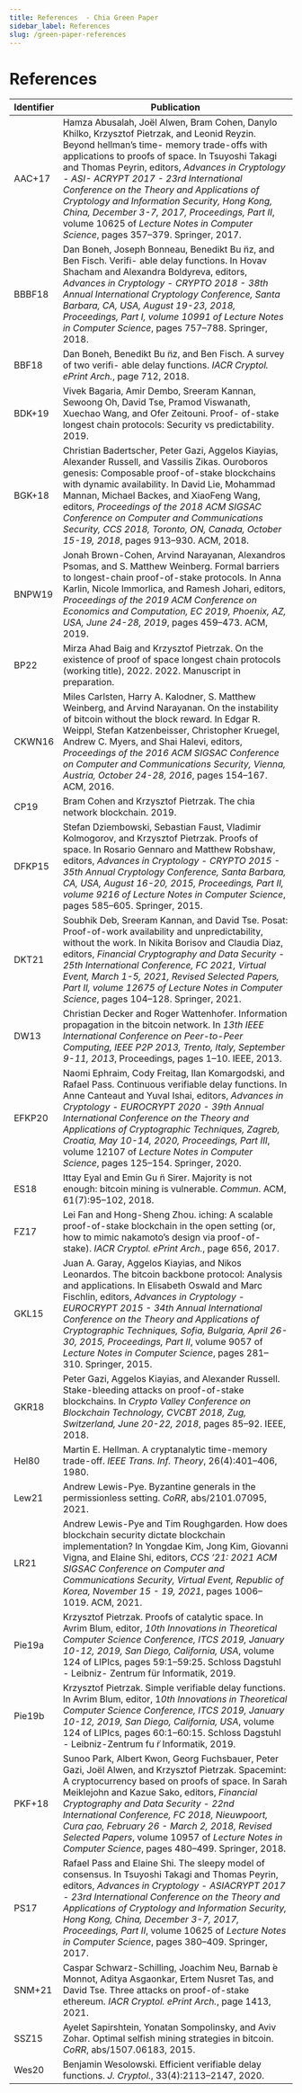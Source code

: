 ```yaml
---
title: References  - Chia Green Paper
sidebar_label: References
slug: /green-paper-references
---
```


#
# References

|Identifier|Publication                                                                                                                                                                                                                                                                                                                                                                                                                                         |
|----------|----------------------------------------------------------------------------------------------------------------------------------------------------------------------------------------------------------------------------------------------------------------------------------------------------------------------------------------------------------------------------------------------------------------------------------------------------|
|AAC+17    |Hamza Abusalah, Joël Alwen, Bram Cohen, Danylo Khilko, Krzysztof Pietrzak, and Leonid Reyzin. Beyond hellman’s time- memory trade-offs with applications to proofs of space. In Tsuyoshi Takagi and Thomas Peyrin, editors, *Advances in Cryptology - ASI- ACRYPT 2017 - 23rd International Conference on the Theory and Applications of Cryptology and Information Security, Hong Kong, China, December 3-7, 2017, Proceedings, Part II*, volume 10625 of *Lecture Notes in Computer Science*, pages 357–379. Springer, 2017.|
|BBBF18    |Dan Boneh, Joseph Bonneau, Benedikt Bu ̈nz, and Ben Fisch. Verifi- able delay functions. In Hovav Shacham and Alexandra Boldyreva, editors, *Advances in Cryptology - CRYPTO 2018 - 38th Annual International Cryptology Conference, Santa Barbara, CA, USA, August 19-23, 2018, Proceedings, Part I, volume 10991 of Lecture Notes in Computer Science*, pages 757–788. Springer, 2018.                                                              |
|BBF18     |Dan Boneh, Benedikt Bu ̈nz, and Ben Fisch. A survey of two verifi- able delay functions. *IACR Cryptol. ePrint Arch.*, page 712, 2018.                                                                                                                                                                                                                                                                                                                |
|BDK+19    |Vivek Bagaria, Amir Dembo, Sreeram Kannan, Sewoong Oh, David Tse, Pramod Viswanath, Xuechao Wang, and Ofer Zeitouni. Proof- of-stake longest chain protocols: Security vs predictability. 2019.                                                                                                                                                                                                                                                     |
|BGK+18    |Christian Badertscher, Peter Gazi, Aggelos Kiayias, Alexander Russell, and Vassilis Zikas. Ouroboros genesis: Composable proof-of-stake blockchains with dynamic availability. In David Lie, Mohammad Mannan, Michael Backes, and XiaoFeng Wang, editors, *Proceedings of the 2018 ACM SIGSAC Conference on Computer and Communications Security, CCS 2018, Toronto, ON, Canada, October 15-19, 2018*, pages 913–930. ACM, 2018.                      |
|BNPW19    |Jonah Brown-Cohen, Arvind Narayanan, Alexandros Psomas, and S. Matthew Weinberg. Formal barriers to longest-chain proof-of-stake protocols. In Anna Karlin, Nicole Immorlica, and Ramesh Johari, editors, *Proceedings of the 2019 ACM Conference on Economics and Computation, EC 2019, Phoenix, AZ, USA, June 24-28, 2019*, pages 459–473. ACM, 2019.                                                                                               |
|BP22      |Mirza Ahad Baig and Krzysztof Pietrzak. On the existence of proof of space longest chain protocols (working title), 2022. 2022. Manuscript in preparation.                                                                                                                                                                                                                                                                                          |
|CKWN16    |Miles Carlsten, Harry A. Kalodner, S. Matthew Weinberg, and Arvind Narayanan. On the instability of bitcoin without the block reward. In Edgar R. Weippl, Stefan Katzenbeisser, Christopher Kruegel, Andrew C. Myers, and Shai Halevi, editors, *Proceedings of the 2016 ACM SIGSAC Conference on Computer and Communications Security, Vienna, Austria, October 24-28, 2016*, pages 154–167. ACM, 2016.                                              |
|CP19      |Bram Cohen and Krzysztof Pietrzak. The chia network blockchain. 2019.                                                                                                                                                                                                                                                                                                                                                                               |
|DFKP15    |Stefan Dziembowski, Sebastian Faust, Vladimir Kolmogorov, and Krzysztof Pietrzak. Proofs of space. In Rosario Gennaro and Matthew Robshaw, editors, *Advances in Cryptology - CRYPTO 2015 - 35th Annual Cryptology Conference, Santa Barbara, CA, USA, August 16-20, 2015, Proceedings, Part II, volume 9216 of Lecture Notes in Computer Science*, pages 585–605. Springer, 2015.                                                                    |
|DKT21     |Soubhik Deb, Sreeram Kannan, and David Tse. Posat: Proof-of-work availability and unpredictability, without the work. In Nikita Borisov and Claudia Diaz, editors, *Financial Cryptography and Data Security - 25th International Conference, FC 2021, Virtual Event, March 1-5, 2021, Revised Selected Papers, Part II, volume 12675 of Lecture Notes in Computer Science*, pages 104–128. Springer, 2021.                                           |
|DW13      |Christian Decker and Roger Wattenhofer. Information propagation in the bitcoin network. In *13th IEEE International Conference on Peer-to-Peer Computing, IEEE P2P 2013, Trento, Italy, September 9-11, 2013*, Proceedings, pages 1–10. IEEE, 2013.                                                                                                                                                                                                   |
|EFKP20    |Naomi Ephraim, Cody Freitag, Ilan Komargodski, and Rafael Pass. Continuous verifiable delay functions. In Anne Canteaut and Yuval Ishai, editors, *Advances in Cryptology - EUROCRYPT 2020 - 39th Annual International Conference on the Theory and Applications of Cryptographic Techniques, Zagreb, Croatia, May 10-14, 2020, Proceedings, Part III*, volume 12107 of *Lecture Notes in Computer Science*, pages 125–154. Springer, 2020.             |
|ES18      |Ittay Eyal and Emin Gu ̈n Sirer. Majority is not enough: bitcoin mining is vulnerable. *Commun*. ACM, 61(7):95–102, 2018.                                                                                                                                                                                                                                                                                                                             |
|FZ17      |Lei Fan and Hong-Sheng Zhou. iching: A scalable proof-of-stake blockchain in the open setting (or, how to mimic nakamoto’s design via proof-of-stake). *IACR Cryptol. ePrint Arch.*, page 656, 2017.                                                                                                                                                                                                                                                  |
|GKL15     |Juan A. Garay, Aggelos Kiayias, and Nikos Leonardos. The bitcoin backbone protocol: Analysis and applications. In Elisabeth Oswald and Marc Fischlin, editors, *Advances in Cryptology - EUROCRYPT 2015 - 34th Annual International Conference on the Theory and Applications of Cryptographic Techniques, Sofia, Bulgaria, April 26-30, 2015, Proceedings, Part II*, volume 9057 of *Lecture Notes in Computer Science*, pages 281–310. Springer, 2015.|
|GKR18     |Peter Gazi, Aggelos Kiayias, and Alexander Russell. Stake-bleeding attacks on proof-of-stake blockchains. In *Crypto Valley Conference on Blockchain Technology, CVCBT 2018, Zug, Switzerland, June 20-22, 2018*, pages 85–92. IEEE, 2018.                                                                                                                                                                                                            |
|Hel80     |Martin E. Hellman. A cryptanalytic time-memory trade-off. *IEEE Trans. Inf. Theory*, 26(4):401–406, 1980.                                                                                                                                                                                                                                                                                                                                             |
|Lew21     |Andrew Lewis-Pye. Byzantine generals in the permissionless setting. *CoRR*, abs/2101.07095, 2021.                                                                                                                                                                                                                                                                                                                                                     |
|LR21      |Andrew Lewis-Pye and Tim Roughgarden. How does blockchain security dictate blockchain implementation? In Yongdae Kim, Jong Kim, Giovanni Vigna, and Elaine Shi, editors, *CCS ’21: 2021 ACM SIGSAC Conference on Computer and Communications Security, Virtual Event, Republic of Korea, November 15 - 19, 2021*, pages 1006–1019. ACM, 2021.                                                                                                         |
|Pie19a    |Krzysztof Pietrzak. Proofs of catalytic space. In Avrim Blum, editor, *10th Innovations in Theoretical Computer Science Conference, ITCS 2019, January 10-12, 2019, San Diego, California, USA*, volume 124 of LIPIcs, pages 59:1–59:25. Schloss Dagstuhl - Leibniz- Zentrum für Informatik, 2019.                                                                                                                                                  |
|Pie19b    |Krzysztof Pietrzak. Simple verifiable delay functions. In Avrim Blum, editor, 1*0th Innovations in Theoretical Computer Science Conference, ITCS 2019, January 10-12, 2019, San Diego, California, USA*, volume 124 of LIPIcs, pages 60:1–60:15. Schloss Dagstuhl - Leibniz-Zentrum fu ̈r Informatik, 2019.                                                                                                                                                                                                                                                                                                 |
|PKF+18    |Sunoo Park, Albert Kwon, Georg Fuchsbauer, Peter Gazi, Joël Alwen, and Krzysztof Pietrzak. Spacemint: A cryptocurrency based on proofs of space. In Sarah Meiklejohn and Kazue Sako, editors, *Financial Cryptography and Data Security - 22nd International Conference, FC 2018, Nieuwpoort, Cura ̧cao, February 26 - March 2, 2018, Revised Selected Papers*, volume 10957 of *Lecture Notes in Computer Science*, pages 480–499. Springer, 2018.   |
|PS17      |Rafael Pass and Elaine Shi. The sleepy model of consensus. In Tsuyoshi Takagi and Thomas Peyrin, editors, *Advances in Cryptology - ASIACRYPT 2017 - 23rd International Conference on the Theory and Applications of Cryptology and Information Security, Hong Kong, China, December 3-7, 2017, Proceedings, Part II*, volume 10625 of *Lecture Notes in Computer Science*, pages 380–409. Springer, 2017.                                              |
|SNM+21    |Caspar Schwarz-Schilling, Joachim Neu, Barnab ́e Monnot, Aditya Asgaonkar, Ertem Nusret Tas, and David Tse. Three attacks on proof-of-stake ethereum. *IACR Cryptol. ePrint Arch.*, page 1413, 2021.                                                                                                                                                                                                                                                  |
|SSZ15     |Ayelet Sapirshtein, Yonatan Sompolinsky, and Aviv Zohar. Optimal selfish mining strategies in bitcoin. *CoRR*, abs/1507.06183, 2015.                                                                                                                                                                                                                                                                                                                  |
|Wes20     |Benjamin Wesolowski. Efficient verifiable delay functions. *J. Cryptol.*, 33(4):2113–2147, 2020.                                                                                                                                                                                                                                                                                                                                                      |